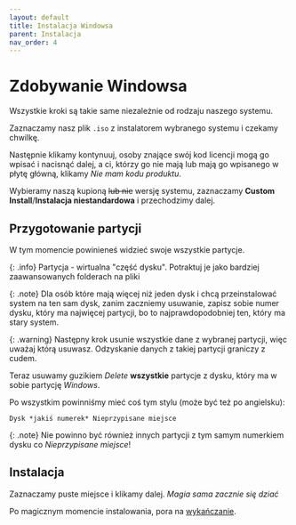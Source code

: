 ```yaml
---
layout: default
title: Instalacja Windowsa
parent: Instalacja
nav_order: 4
---
```


<!-- markdownlint-disable MD025 -->
# Zdobywanie Windowsa

Wszystkie kroki są takie same niezależnie od rodzaju naszego systemu.

Zaznaczamy nasz plik `.iso` z instalatorem wybranego systemu i czekamy chwilkę.

Następnie klikamy kontynuuj, osoby znające swój kod licencji mogą go wpisać i nacisnąć dalej, a ci, którzy go nie mają lub mają go wpisanego w płytę główną, klikamy *Nie mam kodu produktu*.

Wybieramy naszą kupioną ~~lub nie~~ wersję systemu, zaznaczamy **Custom Install**/**Instalacja niestandardowa** i przechodzimy dalej.

## Przygotowanie partycji

W tym momencie powinieneś widzieć swoje wszystkie partycje.

{: .info}
Partycja - wirtualna "część dysku". Potraktuj je jako bardziej zaawansowanych folderach na pliki

{: .note}
Dla osób które mają więcej niż jeden dysk i chcą przeinstalować system na ten sam dysk, zanim zaczniemy usuwanie, zapisz sobie numer dysku, który ma najwięcej partycji, bo to najprawdopodobniej ten, który ma stary system.

{: .warning}
Następny krok usunie wszystkie dane z wybranej partycji, więc uważaj którą usuwasz. Odzyskanie danych z takiej partycji graniczy z cudem.

Teraz usuwamy guzikiem *Delete* **wszystkie** partycje z dysku, który ma w sobie partycję *Windows*.

Po wszystkim powinniśmy mieć coś tym stylu (może być też po angielsku):

`Dysk *jakiś numerek* Nieprzypisane miejsce`

{: .note}
Nie powinno być również innych partycji z tym samym numerkiem dysku co *Nieprzypisane miejsce*!

## Instalacja

Zaznaczamy puste miejsce i klikamy dalej. *Magia sama zacznie się dziać*

Po magicznym momencie instalowania, pora na [wykańczanie](postinstall).
